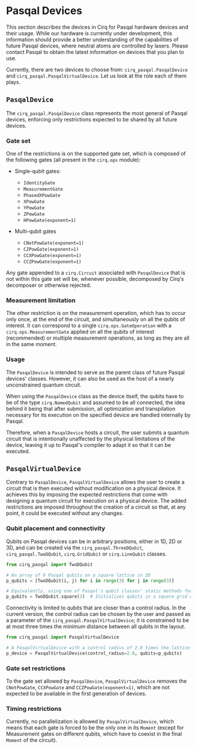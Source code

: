 # Pasqal Devices

This section describes the devices in Cirq for Pasqal hardware devices and their usage.
While our hardware is currently under development, this information should provide a
better understanding of the capabilities of future Pasqal devices, where neutral atoms
are controlled by lasers. Please contact Pasqal to obtain the latest information
on devices that you plan to use.

Currently, there are two devices to choose from: `cirq_pasqal.PasqalDevice` and `cirq_pasqal.PasqalVirtualDevice`. Let us look at the role each of them plays.

## `PasqalDevice`

The `cirq_pasqal.PasqalDevice` class represents the most general of Pasqal devices, enforcing only restrictions expected to be shared by all future devices.

### Gate set
One of the restrictions is on the supported gate set, which is composed of the following gates (all present in the `cirq.ops` module):

  * Single-qubit gates:

    * `IdentityGate`
    * `MeasurementGate`
    * `PhasedXPowGate`
    * `XPowGate`
    * `YPowGate`
    * `ZPowGate`
    * `HPowGate(exponent=1)`

  * Multi-qubit gates

    * `CNotPowGate(exponent=1)`
    * `CZPowGate(exponent=1)`
    * `CCXPowGate(exponent=1)`
    * `CCZPowGate(exponent=1)`

Any gate appended to a `cirq.Circuit` associated with `PasqalDevice` that is not within this gate set will be, whenever possible, decomposed by Cirq's decomposer or otherwise rejected.

### Measurement limitation

The other restriction is on the measurement operation, which has to occur only once, at the end of the circuit, and simultaneously on all the qubits of interest. It can correspond to a single `cirq.ops.GateOperation` with a `cirq.ops.MeasurementGate` applied on all the qubits of interest (recommended) or multiple measurement operations, as long as they are all in the same moment.

### Usage

The `PasqalDevice` is intended to serve as the parent class of future Pasqal devices' classes. However, it can also be used as the host of a nearly unconstrained quantum circuit.

When using the `PasqalDevice` class as the device itself, the qubits have to be of the type `cirq.NamedQubit` and assumed to be all connected, the idea behind it being that after submission, all optimization and transpilation necessary for its execution on the specified device are handled internally by Pasqal.

Therefore, when a `PasqalDevice` hosts a circuit, the user submits a quantum circuit that is intentionally unaffected by the physical limitations of the device, leaving it up to Pasqal's compiler to adapt it so that it can be executed.

## `PasqalVirtualDevice`

Contrary to `PasqalDevice`, `PasqalVirtualDevice` allows the user to create a circuit that is then executed without modification on a physical device. It achieves this by imposing the expected restrictions that come with designing a quantum circuit for execution on a physical device. The added restrictions are imposed throughout the creation of a circuit so that, at any point, it could be executed without any changes.


### Qubit placement and connectivity

Qubits on Pasqal devices can be in arbitrary positions, either in 1D, 2D or 3D, and can be
created via the `cirq_pasqal.ThreeDQubit`, `cirq_pasqal.TwoDQubit`, `cirq.GridQubit` or `cirq.LineQubit` classes.

```python
from cirq_pasqal import TwoDQubit

# An array of 9 Pasqal qubits on a square lattice in 2D
p_qubits = [TwoDQubit(i, j) for i in range(3) for j in range(3)]

# Equivalently, using one of Pasqal's qubit classes' static methods for qubit register creation
p_qubits = TwoDQubit.square(3)  # Initializes qubits in a square grid of side 3

```

Connectivity is limited to qubits that are closer than a control radius. In the current
version, the control radius can be chosen by the user and passed as a parameter of the
`cirq_pasqal.PasqalVirtualDevice`; it is constrained to be at most three times the minimum
distance between all qubits in the layout.

```python
from cirq_pasqal import PasqalVirtualDevice

# A PasqalVirtualDevice with a control radius of 2.0 times the lattice spacing.
p_device = PasqalVirtualDevice(control_radius=2.0, qubits=p_qubits)

```

### Gate set restrictions

To the gate set allowed by `PasqalDevice`, `PasqalVirtualDevice` removes the `CNotPowGate`, `CCXPowGate` and `CCZPowGate(exponent=1)`, which are not expected to be available in the first generation of devices.

### Timing restrictions

Currently, no parallelization is allowed by `PasqalVirtualDevice`, which means that each gate is forced to be the only one in its `Moment` (except for Measurement gates on different qubits, which have to coexist in the final `Moment` of the circuit).
